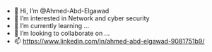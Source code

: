 - 👋 Hi, I’m @Ahmed-Abd-Elgawad
- 👀 I’m interested in Network and cyber security
- 🌱 I’m currently learning ...
- 💞️ I’m looking to collaborate on ...
- 📫 https://www.linkedin.com/in/ahmed-abd-elgawad-9081751b9/

<!---
Ahmed-Abd-El-gawad/Ahmed-Abd-El-gawad is a ✨ special ✨ repository because its `README.md` (this file) appears on your GitHub profile.
You can click the Preview link to take a look at your changes.
--->
